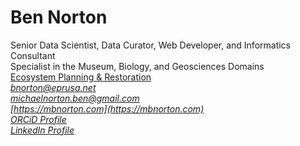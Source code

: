 Ben Norton
============
Senior Data Scientist, Data Curator, Web Developer, and Informatics Consultant  
Specialist in the Museum, Biology, and Geosciences Domains  
[Ecosystem Planning & Restoration](https://www.eprusa.net)  
*[bnorton@eprusa.net](bnorton@eprusa.net)*   
*[michaelnorton.ben@gmail.com](michaelnorton.ben@gmail.com)*  
*[https://mbnorton.com](https://mbnorton.com)*  
*[ORCiD Profile](https://orcid.org/0000-0002-5819-9134)*  
*[LinkedIn Profile](https://www.linkedin.com/in/mbnorton)*  
